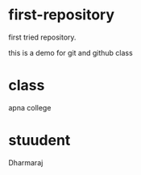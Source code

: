 # first-repository
first tried repository.

this is a demo for git and github class

# class
apna college

# stuudent
Dharmaraj